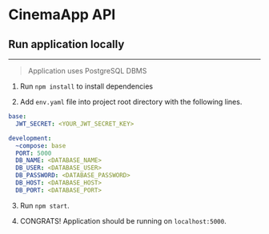 # CinemaApp API

## Run application locally

---

> Application uses PostgreSQL DBMS

1. Run `npm install` to install dependencies

2. Add `env.yaml` file into project root directory with the following lines.

```yaml
base:
  JWT_SECRET: <YOUR_JWT_SECRET_KEY>

development:
  ~compose: base
  PORT: 5000
  DB_NAME: <DATABASE_NAME>
  DB_USER: <DATABASE_USER>
  DB_PASSWORD: <DATABASE_PASSWORD>
  DB_HOST: <DATABASE_HOST>
  DB_PORT: <DATABASE_PORT>
```

3. Run `npm start`.

4. CONGRATS! Application should be running on `localhost:5000`.
